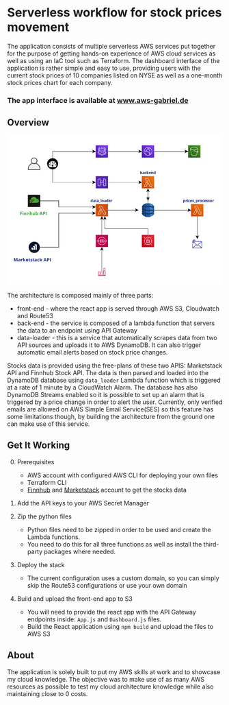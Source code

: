 # Serverless workflow for stock prices movement

The application consists of multiple serverless AWS services put together for the purpose of getting hands-on experience of AWS cloud services as well as using an IaC tool such as Terraform.
The dashboard interface of the application is rather simple and easy to use, providing users with the current stock prices of 10 companies listed on NYSE as well as a one-month stock prices chart for each company.

### The app interface is available at www.aws-gabriel.de

## Overview
![Diagram](https://github.com/gabyvlad96/Serverless-workflow-for-stock-prices-movement/blob/master/.github/architecture_diagram.png)

The architecture is composed mainly of three parts:
- front-end - where the react app is served through AWS S3, Cloudwatch and Route53
- back-end - the service is composed of a lambda function that servers the data to an endpoint using API Gateway
- data-loader - this is a service that automatically scrapes data from two API sources and uploads it to AWS DynamoDB. It can also trigger automatic email alerts based on stock price changes.

Stocks data is provided using the free-plans of these two APIS: Marketstack API and Finnhub Stock API. The data is then parsed and loaded into the DynamoDB database using `data_loader` Lambda function which is triggered at a rate of 1 minute by a CloudWatch Alarm. The database has also DynamoDB Streams enabled so it is possible to set up an alarm that is triggered by a price change in order to alert the user. Currently, only verified emails are allowed on AWS Simple Email Service(SES) so this feature has some limitations though, by building the architecture from the ground one can make use of this service.

## Get It Working
0. Prerequisites

    - AWS account with configured AWS CLI for deploying your own files
    - Terraform CLI
    - [Finnhub](https://finnhub.io) and [Marketstack](https://marketstack.com) account to get the stocks data

2. Add the API keys to your AWS Secret Manager

2. Zip the python files
    - Python files need to be zipped in order to be used and create the Lambda functions.
    - You need to do this for all three functions as well as install the third-party packages where needed.
    
3. Deploy the stack
    - The current configuration uses a custom domain, so you can simply skip the Route53 configurations or use your own domain 

4. Build and upload the front-end app to S3
    - You will need to provide the react app with the API Gateway endpoints inside: `App.js` and `Dashboard.js` files.
    - Build the React application using `npm build` and upload the files to AWS S3
    
    
## About
The application is solely built to put my AWS skills at work and to showcase my cloud knowledge. The objective was to make use of as many AWS resources as possible to test my cloud architecture knowledge while also maintaining close to 0 costs.
